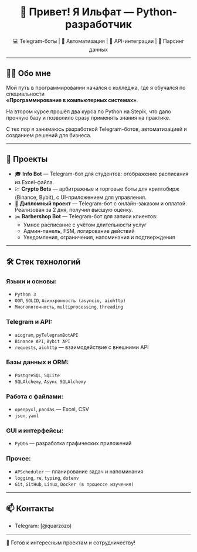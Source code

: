 <h1 align="center">👋 Привет! Я Ильфат — Python-разработчик</h1>

<p align="center">
  💻 Telegram-боты | 🤖 Автоматизация | 🔧 API-интеграции | 🧠 Парсинг данных
</p>

---
    
## 🧑‍💻 Обо мне

Мой путь в программировании начался с колледжа, где я обучался по специальности  
<strong>«Программирование в компьютерных системах»</strong>.

На втором курсе прошёл два курса по Python на Stepik, что дало прочную базу и позволило сразу применять знания на практике.  

С тех пор я занимаюсь разработкой Telegram-ботов, автоматизацией и созданием решений для бизнеса.

---

## 🚀 Проекты

- 🎓 **Info Bot** — Telegram-бот для студентов: отображение расписания из Excel-файла.
- 💹 **Crypto Bots** — арбитражные и торговые боты для криптобирж (Binance, Bybit), с UI-приложением для управления.
- 🛒 **Дипломный проект** — Telegram-бот с онлайн-заказом и оплатой. Реализован за 2 дня, получил высшую оценку.
- ✂️ **Barbershop Bot** — Telegram-бот для записи клиентов:
  - Умное расписание с учётом длительности услуг
  - Админ-панель, FSM, логирование действий
  - Уведомления, ограничения, напоминания и подтверждения

---

## 🛠️ Стек технологий

### Языки и основы:
- `Python 3`
- `ООП`, `SOLID`, `Асинхронность (asyncio, aiohttp)`
- `Многопоточность`, `multiprocessing`, `threading`

### Telegram и API:
- `aiogram`, `pyTelegramBotAPI`
- `Binance API`, `Bybit API`
- `requests`, `aiohttp` — взаимодействие с внешними API

### Базы данных и ORM:
- `PostgreSQL`, `SQLite`
- `SQLAlchemy`, `Async SQLAlchemy`

### Работа с файлами:
- `openpyxl`, `pandas` — Excel, CSV
- `json`, `yaml`

### GUI и интерфейсы:
- `PyQt6` — разработка графических приложений

### Прочее:
- `APScheduler` — планирование задач и напоминания
- `logging`, `re`, `typing`, `dotenv`
- `Git`, `GitHub`, `Linux`, `Docker (в процессе изучения)`

---

## 📫 Контакты

- Telegram: [@quarzozo)

---

📌 Готов к интересным проектам и сотрудничеству!
